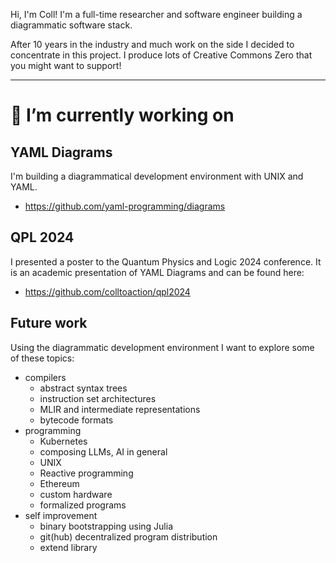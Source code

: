Hi, I'm Coll! I'm a full-time researcher and software engineer building a diagrammatic software stack.

After 10 years in the industry and much work on the side I decided to concentrate in this project. I produce lots of Creative Commons Zero that you might want to support!

---


# 🔭 I’m currently working on

## YAML Diagrams
I'm building a diagrammatical development environment with UNIX and YAML.

* https://github.com/yaml-programming/diagrams

## QPL 2024
I presented a poster to the Quantum Physics and Logic 2024 conference. It is an academic presentation of YAML Diagrams and can be found here:

* https://github.com/colltoaction/qpl2024

## Future work
Using the diagrammatic development environment I want to explore some of these topics:
* compilers
  * abstract syntax trees
  * instruction set architectures
  * MLIR and intermediate representations
  * bytecode formats
* programming
  * Kubernetes
  * composing LLMs, AI in general
  * UNIX
  * Reactive programming
  * Ethereum
  * custom hardware
  * formalized programs
* self improvement
  * binary bootstrapping using Julia
  * git(hub) decentralized program distribution
  * extend library

<!--
**colltoaction/colltoaction** is a ✨ _special_ ✨ repository because its `README.md` (this file) appears on your GitHub profile.

Here are some ideas to get you started:
..
- 🌱 I’m currently learning ...
- 👯 I’m looking to collaborate on ...
- 🤔 I’m looking for help with ...
- 💬 Ask me about ...
- 📫 How to reach me: ...
- 😄 Pronouns: ...
- ⚡ Fun fact: ...
-->
